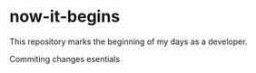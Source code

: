 # now-it-begins
This repository marks the beginning of my days as a developer.


Commiting changes esentials
